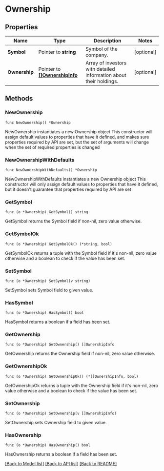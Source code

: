 # Ownership

## Properties

Name | Type | Description | Notes
------------ | ------------- | ------------- | -------------
**Symbol** | Pointer to **string** | Symbol of the company. | [optional] 
**Ownership** | Pointer to [**[]OwnershipInfo**](OwnershipInfo.md) | Array of investors with detailed information about their holdings. | [optional] 

## Methods

### NewOwnership

`func NewOwnership() *Ownership`

NewOwnership instantiates a new Ownership object
This constructor will assign default values to properties that have it defined,
and makes sure properties required by API are set, but the set of arguments
will change when the set of required properties is changed

### NewOwnershipWithDefaults

`func NewOwnershipWithDefaults() *Ownership`

NewOwnershipWithDefaults instantiates a new Ownership object
This constructor will only assign default values to properties that have it defined,
but it doesn't guarantee that properties required by API are set

### GetSymbol

`func (o *Ownership) GetSymbol() string`

GetSymbol returns the Symbol field if non-nil, zero value otherwise.

### GetSymbolOk

`func (o *Ownership) GetSymbolOk() (*string, bool)`

GetSymbolOk returns a tuple with the Symbol field if it's non-nil, zero value otherwise
and a boolean to check if the value has been set.

### SetSymbol

`func (o *Ownership) SetSymbol(v string)`

SetSymbol sets Symbol field to given value.

### HasSymbol

`func (o *Ownership) HasSymbol() bool`

HasSymbol returns a boolean if a field has been set.

### GetOwnership

`func (o *Ownership) GetOwnership() []OwnershipInfo`

GetOwnership returns the Ownership field if non-nil, zero value otherwise.

### GetOwnershipOk

`func (o *Ownership) GetOwnershipOk() (*[]OwnershipInfo, bool)`

GetOwnershipOk returns a tuple with the Ownership field if it's non-nil, zero value otherwise
and a boolean to check if the value has been set.

### SetOwnership

`func (o *Ownership) SetOwnership(v []OwnershipInfo)`

SetOwnership sets Ownership field to given value.

### HasOwnership

`func (o *Ownership) HasOwnership() bool`

HasOwnership returns a boolean if a field has been set.


[[Back to Model list]](../README.md#documentation-for-models) [[Back to API list]](../README.md#documentation-for-api-endpoints) [[Back to README]](../README.md)


